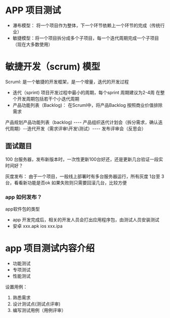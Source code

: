 # APP 项目测试

- 瀑布模型： 将一个项目作为整体，下一个环节依赖上一个环节的完成（传统行业）
- 敏捷模型：将一个项目拆分成多个子项目，每一个迭代周期完成一个子项目（现在大多数使用）

# 敏捷开发（scrum) 模型

Scruml: 是一个敏捷的开发框架，是一个增量，迭代的开发过程

- 迭代（sprint) 项目开发过程中最小的周期，每个sprint 周期建议为2-4周  在整个开发周期包括若干个小迭代周期
- 产品功能列表（Backlog)： 在Scruml中，将产品Backlog 按照商业价值排除需求



产品规划产品功能列表（backlog) ---- 产品组织迭代计划会（拆分需求，确认迭代周期）--迭代开发（需求评审\开发\测试）---- 发布评审会（反思会）





## 面试题目

100 台服务器，发布新版本时，一次性更新100台好还，还是更新几台验证一段实时间好？

灰度发布： 由于一个项目，一般线上部署时有多台服务器运行，所有灰度 1台至 3台，看看新功能是否ok 如果失败则只需要回滚几台，比较方便

### app 如何发布？

app软件包的类型

- app 开发完成后，相关的开发人员会打出应用程序包，由测试人员安装测试
- 安卓 xxx.apk  ios  xxx.ipa





# app 项目测试内容介绍

- 功能测试
- 专项测试
- 性能测试

设置用例：

1. 熟悉需求
2. 设计测试点(测试点评审)
3. 编写测试用例（用例评审）